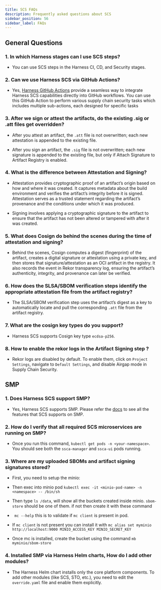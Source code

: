 ```yaml
---
title: SCS FAQs
description: Frequently asked questions about SCS
sidebar_position: 56
sidebar_label: FAQs
---
```



## General Questions

### 1. In which Harness stages can I use SCS steps?

- You can use SCS steps in the Harness CI, CD, and Security stages.


### 2. Can we use Harness SCS via GitHub Actions?

- Yes, [Harness GitHub Actions](https://github.com/harness/github-actions) provide a seamless way to integrate Harness SCS capabilities directly into GitHub workflows. You can use this GitHub Action to perform various supply chain security tasks which includes multiple sub-actions, each designed for specific tasks

### 3. After we sign or attest the artifacts, do the existing .sig or .att files get overridden?

- After you attest an artifact, the `.att` file is not overwritten; each new attestation is appended to the existing file.

- After you sign an artifact, the `.sig` file is not overwritten; each new signature is appended to the existing file, but only if Attach Signature to Artifact Registry is enabled.

### 4. What is the difference between Attestation and Signing?

- Attestation provides cryptographic proof of an artifact’s origin based on how and where it was created. It captures metadata about the build environment and verifies the artifact’s integrity before it is signed. Attestation serves as a trusted statement regarding the artifact’s provenance and the conditions under which it was produced.

- Signing involves applying a cryptographic signature to the artifact to ensure that the artifact has not been altered or tampered with after it was created.


### 5. What does Cosign do behind the scenes during the time of attestation and signing?

- Behind the scenes, Cosign computes a digest (fingerprint) of the artifact, creates a digital signature or attestation using a private key, and then stores that signature/attestation as an OCI artifact in the registry. It also records the event in Rekor transparency log, ensuring the artifact’s authenticity, integrity, and provenance can later be verified.

### 6. How does the SLSA/SBOM verification steps identify the appropriate attestation file from the artifact registry?

- The SLSA/SBOM verification step uses the artifact’s digest as a key to automatically locate and pull the corresponding `.att` file from the artifact registry.


### 7. What are the cosign key types do you support?

- Harness SCS supports Cosign key type `ecdsa-p256`.

### 8.  How to enable the rekor logs in the Artifact Signing step ?

- Rekor logs are disabled by default. To enable them, click on `Project Settings`, navigate to `Default Settings`, and disable Airgap mode in Supply Chain Security.


## SMP


### 1. Does Harness SCS support SMP?

- Yes, Harness SCS supports SMP. Please refer the [docs](/docs/software-supply-chain-assurance/ssca-supported#scs-on-harness-self-managed-enterprise-edition-smp) to see all the features that SCS supports on SMP.


### 2. How do I verify that all required SCS microservices are running on SMP?

- Once you run this command, `kubectl get pods -n <your-namespace>`.  You should see both the `ssca-manager` and `ssca-ui` pods running.

### 3. Where are my uploaded SBOMs and artifact signing signatures stored?


- First, you need to setup the minio: 

- Then exec into minio pod `kubectl exec -it <minio-pod-name> -n <namespace> -- /bin/sh`

- Then type `ls /data`, will show all the buckets created inside minio. `sbom-store`  should be one of them.
if not then create it with these command

- ` mc --help` this is to validate if `mc client` is present in pod.

- If `mc client` is not present you can install it with `mc alias set myminio http://localhost:9000 MINIO_ACCESS_KEY MINIO_SECRET_KEY`

- Once mc is installed, create the bucket using the command `mb myminio/sbom-store`

### 4. Installed SMP via Harness Helm charts, How do I add other modules?

- The Harness Helm chart installs only the core platform components. To add other modules (like SCS, STO, etc.), you need to edit the `override.yaml` file and enable them explicitly.


